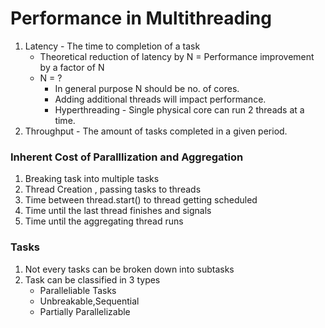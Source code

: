 # Performance in Multithreading

1. Latency - The time to completion of a task
    - Theoretical reduction of latency by N = Performance improvement by a factor of N
    - N = ?
        - In general purpose N should be no. of cores.
        - Adding additional threads will impact performance.
        - Hyperthreading - Single physical core can run 2 threads at a time.
1. Throughput - The amount of tasks completed in a given period.

### Inherent Cost of Paralllization and Aggregation 

1. Breaking task into multiple tasks
1. Thread Creation , passing tasks to threads
1. Time between thread.start() to thread getting scheduled
1. Time until the last thread finishes and signals
1. Time until the aggregating thread runs

### Tasks

1. Not every tasks can be broken down into subtasks
1. Task can be classified in 3 types
    - Paralleliable Tasks
    - Unbreakable,Sequential 
    - Partially Parallelizable